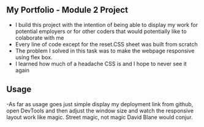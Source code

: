 ## My Portfolio - Module 2 Project

- I build this project with the intention of being able to display my work for potential employers or for other coders that would potentially like to colaborate with me
- Every line of code except for the reset.CSS sheet was built from scratch
- The problem I solved in this task was to make the webpage responsive  using flex box.
- I learned how much of a headache CSS is and I hope to never see it again 

## Usage 

-As far as usage goes just simple display my deployment link from github, open DevTools and then adjust the window size and watch the responsive layout work like magic. Street magic, not magic David Blane would conjur.
